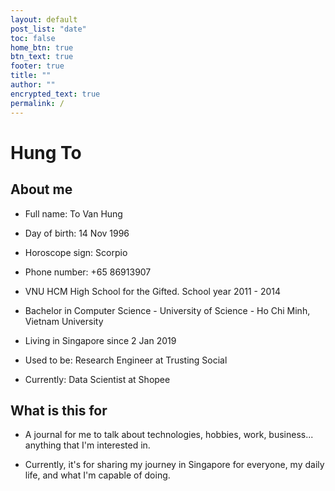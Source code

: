 ```yaml
---
layout: default
post_list: "date"
toc: false
home_btn: true
btn_text: true
footer: true
title: ""
author: ""
encrypted_text: true
permalink: /
---
```


# Hung To

## About me

- Full name: To Van Hung

- Day of birth: 14 Nov 1996

- Horoscope sign: Scorpio

- Phone number: +65 86913907

- VNU HCM High School for the Gifted. School year 2011 - 2014

- Bachelor in Computer Science - University of Science - Ho Chi Minh, Vietnam University

- Living in Singapore since 2 Jan 2019

- Used to be: Research Engineer at Trusting Social

- Currently: Data Scientist at Shopee

## What is this for

- A journal for me to talk about technologies, hobbies, work, business... anything that I'm interested in.

- Currently, it's for sharing my journey in Singapore for everyone, my daily life, and what I'm capable of doing.


